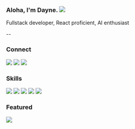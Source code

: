 ### Aloha, I'm Dayne. ![](https://komarev.com/ghpvc/?username=DayneLalmond&color=brightgreen&style=flat-square&label=PROFILE+VIEWS)
Fullstack developer, React proficient, AI enthusiast

--

### Connect
<a href="mailto:dlalmondo@gmail.com"><img src="https://img.shields.io/badge/Gmail-D14836?style=flat-sqaure&logo=gmail&logoColor=white"></a>
<a href="https://www.linkedin.com/in/dayne-lalmond/"><img src="https://img.shields.io/badge/LinkedIn-0077B5?style=fflat-square&logo=linkedin&logoColor=white"></a>
<a href="https://daylo.dev/"><img src="https://img.shields.io/badge/portfolio-0A0A0A?style=flat-square&logo=dev.to&logoColor=white"></a>

### Skills
<img src="https://img.shields.io/badge/React-20232A?style=for-the-badge&logo=react&logoColor=61DAFB">
<img src="https://img.shields.io/badge/Node.js-43853D?style=for-the-badge&logo=node.js&logoColor=white">
<img src="https://img.shields.io/badge/JavaScript-F7DF1E?style=for-the-badge&logo=javascript&logoColor=black"> 
<img src="https://img.shields.io/badge/HTML5-E34F26?style=for-the-badge&logo=html5&logoColor=white">
<img src="https://img.shields.io/badge/CSS3-1572B6?style=for-the-badge&logo=css3&logoColor=white"> 

### Featured
<a href="https://daylo.dev/"><img src="https://img.shields.io/badge/portfolio-0A0A0A?style=flat-square&logo=dev.to&logoColor=white"></a>
